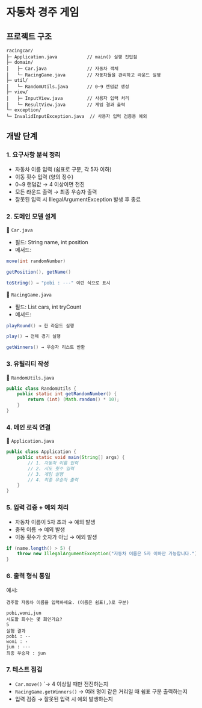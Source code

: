 # 자동차 경주 게임
## 프로젝트 구조
```
racingcar/
├─ Application.java           // main() 실행 진입점
├─ domain/
│   ├─ Car.java               // 자동차 객체
│   └─ RacingGame.java        // 자동차들을 관리하고 라운드 실행
├─ util/
│   └─ RandomUtils.java       // 0~9 랜덤값 생성
├─ view/
│   ├─ InputView.java         // 사용자 입력 처리
│   └─ ResultView.java        // 게임 결과 출력
└─ exception/
└─ InvalidInputException.java  // 사용자 입력 검증용 예외
```
## 개발 단계
### 1. 요구사항 분석 정리
- 자동차 이름 입력 (쉼표로 구분, 각 5자 이하)
- 이동 횟수 입력 (양의 정수)
- 0~9 랜덤값 → 4 이상이면 전진
- 모든 라운드 출력 → 최종 우승자 출력
- 잘못된 입력 시 IllegalArgumentException 발생 후 종료
### 2. 도메인 모델 설계
🧩 `Car.java`
- 필드: String name, int position 
- 메서드:
```java
move(int randomNumber)

getPosition(), getName()

toString() → "pobi : ---" 이런 식으로 표시
```

🧩 `RacingGame.java`
- 필드: List<Car> cars, int tryCount 
- 메서드:
```java
playRound() → 한 라운드 실행

play() → 전체 경기 실행

getWinners() → 우승자 리스트 반환
```
### 3. 유틸리티 작성
🧩 `RandomUtils.java`
```java
public class RandomUtils {
    public static int getRandomNumber() {
        return (int) (Math.random() * 10);
    }
}
```
### 4. 메인 로직 연결
🧩 `Application.java`
```java
public class Application {
    public static void main(String[] args) {
        // 1. 자동차 이름 입력
        // 2. 시도 횟수 입력
        // 3. 게임 실행
        // 4. 최종 우승자 출력
    }
}
```

### 5. 입력 검증 + 예외 처리
- 자동차 이름이 5자 초과 → 예외 발생
- 중복 이름 → 예외 발생 
- 이동 횟수가 숫자가 아님 → 예외 발생
```java
if (name.length() > 5) {
    throw new IllegalArgumentException("자동차 이름은 5자 이하만 가능합니다.");
}
```

### 6. 출력 형식 통일
예시:
```
경주할 자동차 이름을 입력하세요. (이름은 쉼표(,)로 구분)

pobi,woni,jun
시도할 회수는 몇 회인가요?
5
실행 결과
pobi : --
woni : -
jun : ---
최종 우승자 : jun
```
### 7. 테스트 점검
- `Car.move()` `→ 4 이상일 때만 전진하는지
- `RacingGame.getWinners()` → 여러 명이 같은 거리일 때 쉼표 구분 출력하는지
- 입력 검증 → 잘못된 입력 시 예외 발생하는지
